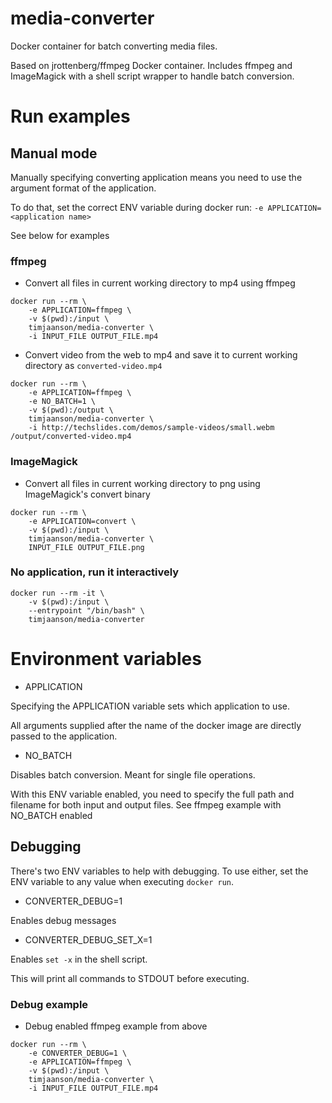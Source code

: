 # media-converter
Docker container for batch converting media files.

Based on jrottenberg/ffmpeg Docker container. Includes ffmpeg and ImageMagick with a shell script wrapper to handle batch conversion.

# Run examples

## Manual mode
Manually specifying converting application means you need to use the argument format of the application.

To do that, set the correct ENV variable during docker run: `-e APPLICATION=<application name>`

See below for examples

### ffmpeg
* Convert all files in current working directory to mp4 using ffmpeg
```
docker run --rm \
    -e APPLICATION=ffmpeg \
    -v $(pwd):/input \
    timjaanson/media-converter \
    -i INPUT_FILE OUTPUT_FILE.mp4
```

* Convert video from the web to mp4 and save it to current working directory as `converted-video.mp4`
```
docker run --rm \
    -e APPLICATION=ffmpeg \
    -e NO_BATCH=1 \
    -v $(pwd):/output \
    timjaanson/media-converter \
    -i http://techslides.com/demos/sample-videos/small.webm /output/converted-video.mp4
```

### ImageMagick
* Convert all files in current working directory to png using ImageMagick's convert binary
```
docker run --rm \
    -e APPLICATION=convert \
    -v $(pwd):/input \
    timjaanson/media-converter \
    INPUT_FILE OUTPUT_FILE.png
```

### No application, run it interactively
```
docker run --rm -it \
    -v $(pwd):/input \
    --entrypoint "/bin/bash" \
    timjaanson/media-converter
```

# Environment variables
* APPLICATION

Specifying the APPLICATION variable sets which application to use.

All arguments supplied after the name of the docker image are directly passed to the application.

* NO_BATCH

Disables batch conversion. Meant for single file operations.

With this ENV variable enabled, you need to specify the full path and filename for both input and output files.
See ffmpeg example with NO_BATCH enabled

## Debugging
There's two ENV variables to help with debugging. 
To use either, set the ENV variable to any value when executing `docker run`.

* CONVERTER_DEBUG=1

Enables debug messages

* CONVERTER_DEBUG_SET_X=1

Enables `set -x` in the shell script.

This will print all commands to STDOUT before executing.

### Debug example
* Debug enabled ffmpeg example from above
```
docker run --rm \
    -e CONVERTER_DEBUG=1 \
    -e APPLICATION=ffmpeg \
    -v $(pwd):/input \
    timjaanson/media-converter \
    -i INPUT_FILE OUTPUT_FILE.mp4
```